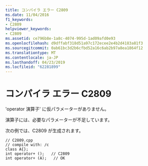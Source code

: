 ```yaml
---
title: コンパイラ エラー C2809
ms.date: 11/04/2016
f1_keywords:
- C2809
helpviewer_keywords:
- C2809
ms.assetid: ce796b8e-1a8c-4074-995d-1ad09afd0e93
ms.openlocfilehash: d9dffabf318d51a97c172ecee2e4b2d4183a81f3
ms.sourcegitcommit: 0ab61bc3d2b6cfbd52a16c6ab2b97a8ea1864f12
ms.translationtype: MT
ms.contentlocale: ja-JP
ms.lasthandoff: 04/23/2019
ms.locfileid: "62281899"
---
```

# <a name="compiler-error-c2809"></a>コンパイラ エラー C2809

'operator 演算子' に仮パラメーターがありません。

演算子には、必要なパラメーターが不足しています。

次の例では、C2809 が生成されます。

```
// C2809.cpp
// compile with: /c
class A{};
int operator+ ();   // C2809
int operator+ (A);   // OK
```